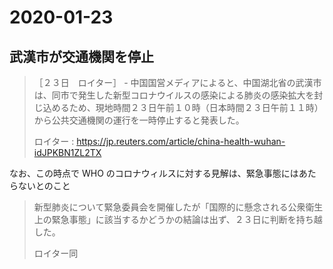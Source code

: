 2020-01-23
===

武漢市が交通機関を停止
---

> ［２３日　ロイター］ - 中国国営メディアによると、中国湖北省の武漢市は、同市で発生した新型コロナウイルスの感染による肺炎の感染拡大を封じ込めるため、現地時間２３日午前１０時（日本時間２３日午前１１時）から公共交通機関の運行を一時停止すると発表した。
>
> ロイター : https://jp.reuters.com/article/china-health-wuhan-idJPKBN1ZL2TX

なお、この時点で WHO のコロナウィルスに対する見解は、緊急事態にはあたらないとのこと

> 新型肺炎について緊急委員会を開催したが「国際的に懸念される公衆衛生上の緊急事態」に該当するかどうかの結論は出ず、２３日に判断を持ち越した。
>
> ロイター同


